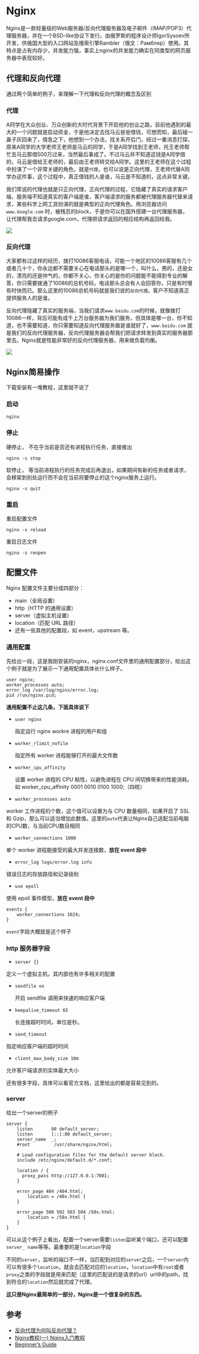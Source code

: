 # Nginx

Nginx是一款轻量级的Web服务器/反向代理服务器及电子邮件（IMAP/POP3）代理服务器，并在一个BSD-like协议下发行。由俄罗斯的程序设计师IgorSysoev所开发，供俄国大型的入口网站及搜索引擎Rambler（俄文：Рамблер）使用。其特点是占有内存少，并发能力强，事实上nginx的并发能力确实在同类型的网页服务器中表现较好。

## 代理和反向代理

通过两个简单的例子，来理解一下代理和反向代理的概念及区别

### 代理
A同学在大众创业、万众创新的大时代背景下开启他的创业之路，目前他遇到的最大的一个问题就是启动资金，于是他决定去找马云爸爸借钱，可想而知，最后碰一鼻子灰回来了，情急之下，他想到一个办法，找关系开后门，经过一番消息打探，原来A同学的大学老师王老师是马云的同学，于是A同学找到王老师，托王老师帮忙去马云那借500万过来，当然最后事成了。不过马云并不知道这钱是A同学借的，马云是借给王老师的，最后由王老师转交给A同学。这里的王老师在这个过程中扮演了一个非常关键的角色，就是`代理`，也可以说是正向代理，王老师代替A同学办这件事，这个过程中，真正借钱的人是谁，马云是不知道的，这点非常关键。

我们常说的代理也就是只正向代理，正向代理的过程，它隐藏了真实的请求客户端，服务端不知道真实的客户端是谁，客户端请求的服务都被代理服务器代替来请求，某些科学上网工具扮演的就是典型的正向代理角色。用浏览器访问`www.Google.com` 时，被残忍的block，于是你可以在国外搭建一台代理服务器，让代理帮我去请求google.com，代理把请求返回的相应结构再返回给我。

![](https://pic1.zhimg.com/80/v2-07ededff1d415c1fa2db3fd89378eda0_hd.jpg)
### 反向代理
大家都有过这样的经历，拨打10086客服电话，可能一个地区的10086客服有几个或者几十个，你永远都不需要关心在电话那头的是哪一个，叫什么，男的，还是女的，漂亮的还是帅气的，你都不关心，你关心的是你的问题能不能得到专业的解答，你只需要拨通了10086的总机号码，电话那头总会有人会回答你，只是有时慢有时快而已。那么这里的10086总机号码就是我们说的`反向代理`。客户不知道真正提供服务人的是谁。

反向代理隐藏了真实的服务端，当我们请求`www.baidu.com`的时候，就像拨打10086一样，背后可能有成千上万台服务器为我们服务，但具体是哪一台，你不知道，也不需要知道，你只需要知道反向代理服务器是谁就好了，`www.baidu.com` 就是我们的反向代理服务器，反向代理服务器会帮我们把请求转发到真实的服务器那里去。Nginx就是性能非常好的反向代理服务器，用来做负载均衡。

![](https://pic3.zhimg.com/80/v2-816f7595d80b7ef36bf958764a873cba_hd.jpg)


## Nginx简易操作

下载安装有一堆教程，这里就不说了

### 启动

```
nginx
```
### 停止

硬停止， 不在乎当前是否还有进程执行任务，直接推出
```
nginx -s stop
```

软停止， 等当前进程执行的任务完成后再退出，如果期间有新的任务或者请求，会移架到别处运行而不会在当前将要停止的这个nginx服务上运行。

```
nginx -s quit
```

### 重启

重启配置文件
```
nginx -s reload
```

重启日志文件
```
nginx -s reopen
```

## 配置文件

Nginx 配置文件主要分成四部分：
- main（全局设置）
- http（HTTP 的通用设置）
- server（虚拟主机设置）
- location（匹配 URL 路径）
- 还有一些其他的配置段，如 event，upstream 等。

### 通用配置

先给出一段，这是我刚安装的nginx，nginx.conf文件里的通用配置部分，给出这个例子就是为了展示一下通用配置具体长什么样子。
```nginx
user nginx;
worker_processes auto;
error_log /var/log/nginx/error.log;
pid /run/nginx.pid;
```

**通用配置不止这几条，下面具体说下**

- `user nginx`
  
  指定运行 nginx workre 进程的用户和组

- `worker_rlimit_nofile`
  
  指定所有 worker 进程能够打开的最大文件数

- `worker_cpu_affinity`

  设置 worker 进程的 CPU 粘性，以避免进程在 CPU 间切换带来的性能消耗。如 worker_cpu_affinity 0001 0010 0100 1000;（四核）

- `worker_processes auto`

worker 工作进程的个数，这个值可以设置为与 CPU 数量相同，如果开启了 SSL 和 Gzip，那么可以适当增加此数值。这里的`auto`代表让Nginx自己适配当前电脑的CPU数，与当前CPU数目相同

- `worker_connections 1000`

单个 worker 进程能接受的最大并发连接数，**放在 event 段中**

- `error_log logs/error.log info`

错误日志的存放路径和记录级别

- `use epoll`

使用 epoll 事件模型，**放在 event 段中**


```nginx
events {
    worker_connections 1024;
}
```
`event`字段大概就是这个样子


### http 服务器字段

- `server {}`

定义一个虚拟主机，其内部也有许多相关的配置

- `sendfile on`
  
  开启 sendfile 调用来快速的响应客户端

- `keepalive_timeout 65`

  长连接超时时间，单位是秒。

- `send_timeout`

指定响应客户端的超时时间

- `client_max_body_size 10m`

允许客户端请求的实体最大大小

还有很多字段，具体可以看官方文档，这里给出的都是容易见到的。

### server

给出一个server的例子

```nginx
server {
    listen       80 default_server;
    listen       [::]:80 default_server;
    server_name  _;
    #root         /usr/share/nginx/html;

    # Load configuration files for the default server block.
    include /etc/nginx/default.d/*.conf;

    location / {
      proxy_pass http://127.0.0.1:7001;
    }

    error_page 404 /404.html;
        location = /40x.html {
    }

    error_page 500 502 503 504 /50x.html;
        location = /50x.html {
    }
}
```
可以从这个例子上看出，配置一个server需要`listen`监听某个端口，还可以配置`server_ name`等等。最重要的是`location`字段


不同的`server`，监听的端口不一样，当匹配到对应的`server`之后，一个`server`内可以有很多个`location`，就会去匹配对应的`location`，`location`中有`root`或者`proxy`之类的字段就是用来匹配（这里的匹配说的是请求的url）url中的path，找到符合的`location`然后就完成了代理。



**这只是Nginx最简单的一部分，Nginx是一个很复杂的东西。**





## 参考

- [反向代理为何叫反向代理？](https://www.zhihu.com/question/24723688)
- [Nginx教程(一) Nginx入门教程](https://www.cnblogs.com/crazylqy/p/6891929.html)
- [Beginner’s Guide](http://nginx.org/en/docs/beginners_guide.html)